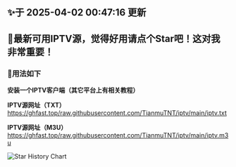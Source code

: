 ## ✨于 2025-04-02 00:47:16 更新
## 🎉最新可用IPTV源，觉得好用请点个Star吧！这对我非常重要！
### 🎈用法如下
**安装一个IPTV客户端（其它平台上有相关教程）**

**IPTV源网址（TXT）** https://ghfast.top/raw.githubusercontent.com/TianmuTNT/iptv/main/iptv.txt

**IPTV源网址（M3U）** https://ghfast.top/raw.githubusercontent.com/TianmuTNT/iptv/main/iptv.m3u

![Star History Chart](https://api.star-history.com/svg?repos=TianmuTNT/iptv)
